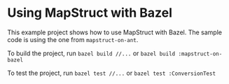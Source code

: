 # Using MapStruct with Bazel

This example project shows how to use MapStruct with Bazel.
The sample code is using the one from `mapstruct-on-ant`.

To build the project, run `bazel build //...` or `bazel build :mapstruct-on-bazel`

To test the project, run `bazel test //...` or `bazel test :ConversionTest`